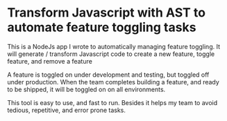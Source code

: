 # Transform Javascript with AST to automate feature toggling tasks

This is a NodeJs app I wrote to automatically managing feature toggling. It will generate / transform Javascript code to create a new feature, toggle feature, and remove a feature

A feature is toggled on under development and testing, but toggled off under production.
When the team completes building a feature, and ready to be shipped, it will be toggled on on all environments.

This tool is easy to use, and fast to run. Besides it helps my team to avoid tedious, repetitive, and error prone tasks.

